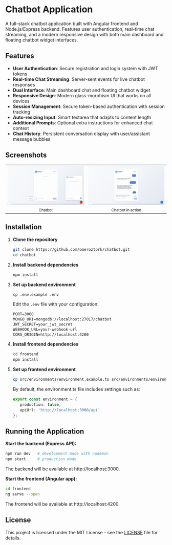 # Chatbot Application

A full-stack chatbot application built with Angular frontend and Node.js/Express backend. Features user authentication, real-time chat streaming, and a modern responsive design with both main dashboard and floating chatbot widget interfaces.

## Features

- **User Authentication**: Secure registration and login system with JWT tokens
- **Real-time Chat Streaming**: Server-sent events for live chatbot responses
- **Dual Interface**: Main dashboard chat and floating chatbot widget
- **Responsive Design**: Modern glass-morphism UI that works on all devices
- **Session Management**: Secure token-based authentication with session tracking
- **Auto-resizing Input**: Smart textarea that adapts to content length
- **Additional Prompts**: Optional extra instructions for enhanced chat context
- **Chat History**: Persistent conversation display with user/assistant message bubbles

## Screenshots

<table>
  <tr>
    <td align="center">
      <a href="frontend/public/chatbot1.png">
        <img src="frontend/public/chatbot1.png" alt="Chatbot" width="260">
      </a><br/><sub>Chatbot</sub>
    </td>
    <td align="center">
      <a href="frontend/public/chatbot2.png">
        <img src="frontend/public/chatbot2.png" alt="Chatbot in action" width="260">
      </a><br/><sub>Chatbot in action</sub>
    </td>
  </tr>
</table>

## Installation

1. **Clone the repository**
   ```bash
   git clone https://github.com/omeroztprk/chatbot.git
   cd chatbot
   ```

2. **Install backend dependencies**
   ```bash
   npm install
   ```

3. **Set up backend environment**
   ```bash
   cp .env.example .env
   ```
   Edit the `.env` file with your configuration:
   ```env
   PORT=3000
   MONGO_URI=mongodb://localhost:27017/chatbot
   JWT_SECRET=your_jwt_secret
   WEBHOOK_URL=your-webhook-url
   CORS_ORIGIN=http://localhost:4200
   ```

4. **Install frontend dependencies**
   ```bash
   cd frontend
   npm install
   ```

5. **Set up frontend environment**
   ```bash
   cp src/environments/environment.example.ts src/environments/environment.ts
   ```
   By default, the environment.ts file includes settings such as:
   ```ts
   export const environment = {
      production: false,
      apiUrl: 'http://localhost:3000/api'
   };
   ```

## Running the Application

**Start the backend (Express API):**
```bash
npm run dev   # development mode with nodemon
npm start     # production mode
```

The backend will be available at http://localhost:3000.

**Start the frontend (Angular app):**
```bash
cd frontend
ng serve --open
```

The frontend will be available at http://localhost:4200.

## License

This project is licensed under the MIT License - see the [LICENSE](LICENSE) file for details.